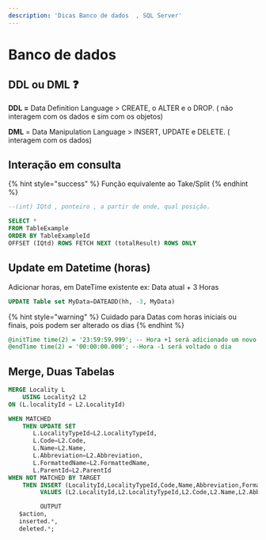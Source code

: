 ```yaml
---
description: 'Dicas Banco de dados  , SQL Server'
---
```


# Banco de dados

## **DDL ou DML** ❓

**DDL =** Data Definition Language &gt; CREATE, o ALTER e o DROP. \( não interagem com os dados e sim com os objetos\)

**DML** = Data Manipulation Language &gt; INSERT, UPDATE e DELETE. \( interagem com os dados\)

## Interação em consulta

{% hint style="success" %}
Função equivalente ao Take/Split
{% endhint %}

```sql
--(int) IQtd , ponteiro , a partir de onde, qual posição.

SELECT *
FROM TableExample
ORDER BY TableExampleId
OFFSET (IQtd) ROWS FETCH NEXT (totalResult) ROWS ONLY
```

## Update em Datetime \(horas\)

Adicionar horas, em DateTime existente ex: Data atual + 3 Horas

```sql
UPDATE Table set MyData=DATEADD(hh, -3, MyData) 
```

{% hint style="warning" %}
Cuidado para Datas com horas iniciais ou finais, pois podem ser alterado os dias
{% endhint %}

```sql
@initTime time(2) = '23:59:59.999'; -- Hora +1 será adicionado um novo dia 
@endTime time(2) = '00:00:00.000'; --Hora -1 será voltado o dia
```

## Merge, Duas Tabelas

```sql
MERGE Locality L
    USING Locality2 L2
ON (L.localityId = L2.LocalityId)

WHEN MATCHED
    THEN UPDATE SET 
       L.LocalityTypeId=L2.LocalityTypeId, 
	   L.Code=L2.Code,
	   L.Name=L2.Name,
	   L.Abbreviation=L2.Abbreviation,
	   L.FormattedName=L2.FormattedName,
	   L.ParentId=L2.ParentId 
WHEN NOT MATCHED BY TARGET 
    THEN INSERT (LocalityId,LocalityTypeId,Code,Name,Abbreviation,FormattedName,ParentId)
         VALUES (L2.LocalityId,L2.LocalityTypeId,L2.Code,L2.Name,L2.Abbreviation,L2.FormattedName,L2.ParentId)

		 OUTPUT
   $action,
   inserted.*,
   deleted.*;
```


